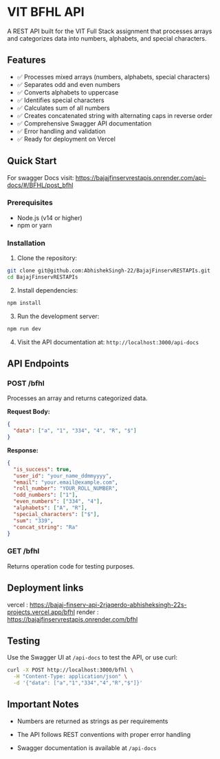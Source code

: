 # VIT BFHL API

A REST API built for the VIT Full Stack assignment that processes arrays and categorizes data into numbers, alphabets, and special characters.

## Features

- ✅ Processes mixed arrays (numbers, alphabets, special characters)
- ✅ Separates odd and even numbers
- ✅ Converts alphabets to uppercase
- ✅ Identifies special characters
- ✅ Calculates sum of all numbers
- ✅ Creates concatenated string with alternating caps in reverse order
- ✅ Comprehensive Swagger API documentation
- ✅ Error handling and validation
- ✅ Ready for deployment on Vercel

## Quick Start
For swagger Docs visit: https://bajajfinservrestapis.onrender.com/api-docs/#/BFHL/post_bfhl

### Prerequisites
- Node.js (v14 or higher)
- npm or yarn

### Installation

1. Clone the repository:
```bash
git clone git@github.com:AbhishekSingh-22/BajajFinservRESTAPIs.git
cd BajajFinservRESTAPIs
```

2. Install dependencies:
```bash
npm install
```


3. Run the development server:
```bash
npm run dev
```
4. Visit the API documentation at: `http://localhost:3000/api-docs`

## API Endpoints

### POST /bfhl
Processes an array and returns categorized data.

**Request Body:**
```json
{
  "data": ["a", "1", "334", "4", "R", "$"]
}
```

**Response:**
```json
{
  "is_success": true,
  "user_id": "your_name_ddmmyyyy",
  "email": "your.email@example.com",
  "roll_number": "YOUR_ROLL_NUMBER",
  "odd_numbers": ["1"],
  "even_numbers": ["334", "4"],
  "alphabets": ["A", "R"],
  "special_characters": ["$"],
  "sum": "339",
  "concat_string": "Ra"
}
```

### GET /bfhl
Returns operation code for testing purposes.

## Deployment links
vercel : https://bajaj-finserv-api-2rjaqerdo-abhisheksingh-22s-projects.vercel.app/bfhl
render : https://bajajfinservrestapis.onrender.com/bfhl

## Testing

Use the Swagger UI at `/api-docs` to test the API, or use curl:

```bash
curl -X POST http://localhost:3000/bfhl \
  -H "Content-Type: application/json" \
  -d '{"data": ["a","1","334","4","R","$"]}'
```

## Important Notes

- Numbers are returned as strings as per requirements
- The API follows REST conventions with proper error handling

- Swagger documentation is available at `/api-docs`


